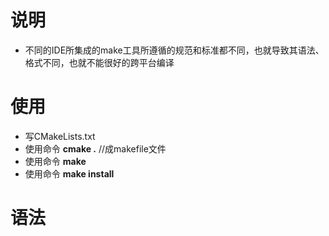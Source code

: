 # 说明
- 不同的IDE所集成的make工具所遵循的规范和标准都不同，也就导致其语法、格式不同，也就不能很好的跨平台编译

# 使用
- 写CMakeLists.txt
- 使用命令 **cmake .**  //成makefile文件
- 使用命令 **make**
- 使用命令 **make install**

# 语法
